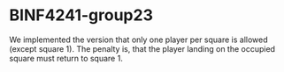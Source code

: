 # BINF4241-group23

We implemented the version that only one player per square is allowed (except square 1).
The penalty is, that the player landing on the occupied square must return to square 1.

